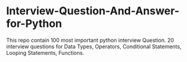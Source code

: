 # Interview-Question-And-Answer-for-Python
This repo contain 100 most important python interview Question.
 20 interview questions for Data Types, Operators, Conditional Statements, Looping Statements, Functions.
